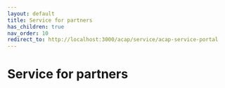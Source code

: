 ```yaml
---
layout: default
title: Service for partners
has_children: true
nav_order: 10
redirect_to: http://localhost:3000/acap/service/acap-service-portal
---
```


# Service for partners
